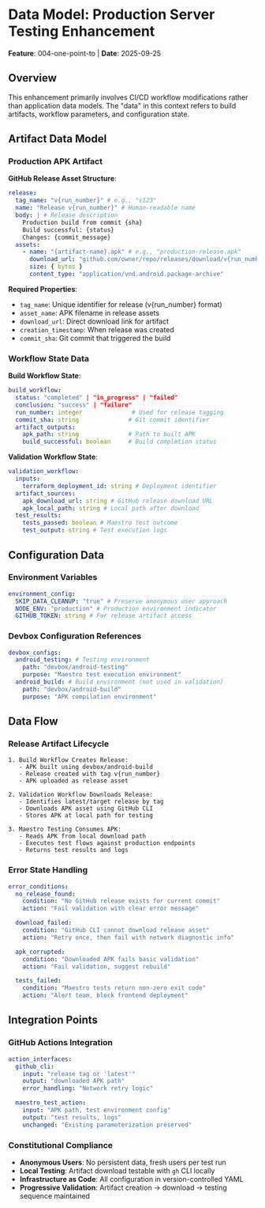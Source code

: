 # Data Model: Production Server Testing Enhancement

**Feature**: 004-one-point-to | **Date**: 2025-09-25

## Overview

This enhancement primarily involves CI/CD workflow modifications rather than application data models. The "data" in this context refers to build artifacts, workflow parameters, and configuration state.

## Artifact Data Model

### Production APK Artifact

**GitHub Release Asset Structure**:

```yaml
release:
  tag_name: "v{run_number}" # e.g., "v123"
  name: "Release v{run_number}" # Human-readable name
  body: | # Release description
    Production build from commit {sha}
    Build successful: {status}
    Changes: {commit_message}
  assets:
    - name: "{artifact-name}.apk" # e.g., "production-release.apk"
      download_url: "github.com/owner/repo/releases/download/v{run_number}/{artifact}.apk"
      size: { bytes }
      content_type: "application/vnd.android.package-archive"
```

**Required Properties**:

- `tag_name`: Unique identifier for release (v{run_number} format)
- `asset_name`: APK filename in release assets
- `download_url`: Direct download link for artifact
- `creation_timestamp`: When release was created
- `commit_sha`: Git commit that triggered the build

### Workflow State Data

**Build Workflow State**:

```yaml
build_workflow:
  status: "completed" | "in_progress" | "failed"
  conclusion: "success" | "failure"
  run_number: integer              # Used for release tagging
  commit_sha: string              # Git commit identifier
  artifact_outputs:
    apk_path: string              # Path to built APK
    build_successful: boolean     # Build completion status
```

**Validation Workflow State**:

```yaml
validation_workflow:
  inputs:
    terraform_deployment_id: string # Deployment identifier
  artifact_sources:
    apk_download_url: string # GitHub release download URL
    apk_local_path: string # Local path after download
  test_results:
    tests_passed: boolean # Maestro test outcome
    test_output: string # Test execution logs
```

## Configuration Data

### Environment Variables

```yaml
environment_config:
  SKIP_DATA_CLEANUP: "true" # Preserve anonymous user approach
  NODE_ENV: "production" # Production environment indicator
  GITHUB_TOKEN: string # For release artifact access
```

### Devbox Configuration References

```yaml
devbox_configs:
  android_testing: # Testing environment
    path: "devbox/android-testing"
    purpose: "Maestro test execution environment"
  android_build: # Build environment (not used in validation)
    path: "devbox/android-build"
    purpose: "APK compilation environment"
```

## Data Flow

### Release Artifact Lifecycle

```
1. Build Workflow Creates Release:
   - APK built using devbox/android-build
   - Release created with tag v{run_number}
   - APK uploaded as release asset

2. Validation Workflow Downloads Release:
   - Identifies latest/target release by tag
   - Downloads APK asset using GitHub CLI
   - Stores APK at local path for testing

3. Maestro Testing Consumes APK:
   - Reads APK from local download path
   - Executes test flows against production endpoints
   - Returns test results and logs
```

### Error State Handling

```yaml
error_conditions:
  no_release_found:
    condition: "No GitHub release exists for current commit"
    action: "Fail validation with clear error message"

  download_failed:
    condition: "GitHub CLI cannot download release asset"
    action: "Retry once, then fail with network diagnostic info"

  apk_corrupted:
    condition: "Downloaded APK fails basic validation"
    action: "Fail validation, suggest rebuild"

  tests_failed:
    condition: "Maestro tests return non-zero exit code"
    action: "Alert team, block frontend deployment"
```

## Integration Points

### GitHub Actions Integration

```yaml
action_interfaces:
  github_cli:
    input: "release tag or 'latest'"
    output: "downloaded APK path"
    error_handling: "Network retry logic"

  maestro_test_action:
    input: "APK path, test environment config"
    output: "test results, logs"
    unchanged: "Existing parameterization preserved"
```

### Constitutional Compliance

- **Anonymous Users**: No persistent data, fresh users per test run
- **Local Testing**: Artifact download testable with `gh` CLI locally
- **Infrastructure as Code**: All configuration in version-controlled YAML
- **Progressive Validation**: Artifact creation → download → testing sequence maintained
